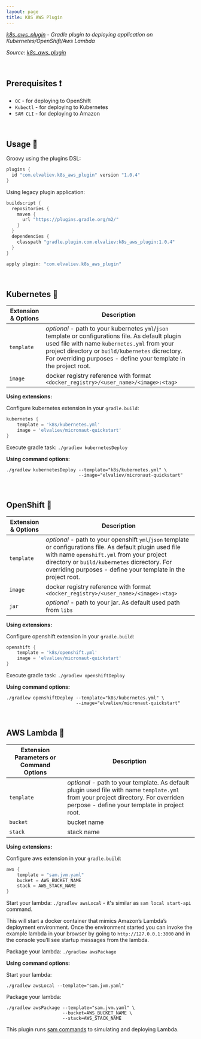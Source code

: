 ```yaml
---
layout: page
title: K8S AWS Plugin
---
```


*[k8s_aws_plugin](https://plugins.gradle.org/plugin/com.elvaliev.k8s_aws_plugin) - Gradle plugin to deploying application on Kubernetes/OpenShift/Aws Lambda*

*Source: [k8s_aws_plugin](https://github.com/ElinaValieva/micronaut-quickstarts/tree/master/kotlin-k8s-aws-plugin)*

&nbsp;

## Prerequisites ❗
- `OC` - for deploying to OpenShift
- `Kubectl` - for deploying to Kubernetes
- `SAM CLI` - for deploying to Amazon

&nbsp;

## Usage 🔨
Groovy using the plugins DSL:
```groovy
plugins {
  id "com.elvaliev.k8s_aws_plugin" version "1.0.4"
}
```

Using legacy plugin application:
```groovy
buildscript {
  repositories {
    maven {
      url "https://plugins.gradle.org/m2/"
    }
  }
  dependencies {
    classpath "gradle.plugin.com.elvaliev:k8s_aws_plugin:1.0.4"
  }
}

apply plugin: "com.elvaliev.k8s_aws_plugin"
```
&nbsp;
## Kubernetes 🚩

|Extension & Options|Description|
|--|--|
|`template`|*optional* - path to your kubernetes `yml`/`json` template or configurations file. As default plugin used file with name `kubernetes.yml` from your project directory or `build/kubernetes` dicrectory. For overriding purposes - define your template in the project root.|
|`image`|docker registry reference with format `<docker_registry>/<user_name>/<image>:<tag>`|

**Using extensions:**

Configure kubernetes extension in your `gradle.build`:
```groovy
kubernetes {
    template = 'k8s/kubernetes.yml'
    image = 'elvaliev/micronaut-quickstart'
}
```
Execute gradle task: `./gradlew kubernetesDeploy`

**Using command options:**
```batch
./gradlew kubernetesDeploy --template="k8s/kubernetes.yml" \
                           --image="elvaliev/micronaut-quickstart"
```

&nbsp;
## OpenShift 🚩

|Extension & Options|Description|
|--|--|
|`template`|*optional* - path to your openshift `yml`/`json` template or configurations file. As default plugin used file with name `openshift.yml` from your project directory or `build/kubernetes` dicrectory. For overriding purposes - define your template in the project root.|
|`image`|docker registry reference with format `<docker_registry>/<user_name>/<image>:<tag>`|
|`jar`|*optional* - path to your jar. As default used path from `libs`|

**Using extensions:**

Configure openshift extension in your `gradle.build`:
```groovy
openshift {
    template = 'k8s/openshift.yml'
    image = 'elvaliev/micronaut-quickstart'
}
```
Execute gradle task: `./gradlew openshiftDeploy`

**Using command options:**
```batch
./gradlew openshiftDeploy --template="k8s/kubernetes.yml" \
                          --image="elvaliev/micronaut-quickstart"
```

&nbsp;
## AWS Lambda 🚩

|Extension Parameters or Command Options|Description|
|--|--|
|`template`|*optional* - path to your template. As default plugin used file with name `template.yml` from your project directory. For overriden perpose - define your template in project root.|
|`bucket`|bucket name|
|`stack`|stack name|

**Using extensions:**

Configure aws extension in your `gradle.build`:
```groovy
aws {
    template = "sam.jvm.yaml"
    bucket = AWS_BUCKET_NAME
    stack = AWS_STACK_NAME
}
```
Start your lambda: `./gradlew awsLocal` - it's similar as `sam local start-api` command.

This will start a docker container that mimics Amazon’s Lambda’s deployment environment.
Once the environment started you can invoke the example lambda in your browser by going to `http://127.0.0.1:3000` and in the console you’ll see startup messages from the lambda.

Package your lambda: `./gradlew awsPackage`

**Using command options:**

Start your lambda:
```batch
./gradlew awsLocal --template="sam.jvm.yaml"
```

Package your lambda:
```batch
./gradlew awsPackage --template="sam.jvm.yaml" \
                     --bucket=AWS_BUCKET_NAME \
                     --stack=AWS_STACK_NAME
```

This plugin runs [sam commands](https://quarkus.io/guides/amazon-lambda-http) to simulating and deploying Lambda.
